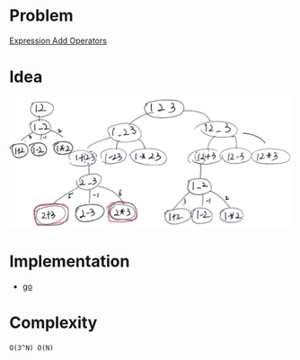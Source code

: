 # Problem

[Expression Add Operators](https://leetcode.com/problems/expression-add-operators/)

# Idea

![](recursiontree.png)

# Implementation

* [go](a.go)

# Complexity

```
O(3^N) O(N)
```

